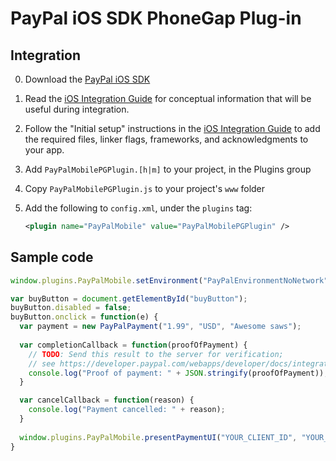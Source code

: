 # PayPal iOS SDK PhoneGap Plug-in


Integration
-----------
0. Download the [PayPal iOS SDK](https://github.com/paypal/PayPal-iOS-SDK)
1. Read the [iOS Integration Guide](https://developer.paypal.com/webapps/developer/docs/integration/mobile/ios-integration-guide/) for
   conceptual information that will be useful during integration.
2. Follow the "Initial setup" instructions in the [iOS Integration Guide](https://developer.paypal.com/webapps/developer/docs/integration/mobile/ios-integration-guide/) to add the
   required files, linker flags, frameworks, and acknowledgments to your app.
3. Add `PayPalMobilePGPlugin.[h|m]` to your project, in the Plugins group
4. Copy `PayPalMobilePGPlugin.js` to your project's `www` folder   
5. Add the following to `config.xml`, under the `plugins` tag:
    
    ```xml
    <plugin name="PayPalMobile" value="PayPalMobilePGPlugin" />
    ```

Sample code
-----------

```javascript
window.plugins.PayPalMobile.setEnvironment("PayPalEnvironmentNoNetwork");

var buyButton = document.getElementById("buyButton");
buyButton.disabled = false;
buyButton.onclick = function(e) {
  var payment = new PayPalPayment("1.99", "USD", "Awesome saws");
  
  var completionCallback = function(proofOfPayment) {
    // TODO: Send this result to the server for verification;
    // see https://developer.paypal.com/webapps/developer/docs/integration/mobile/verify-mobile-payment/ for details.
    console.log("Proof of payment: " + JSON.stringify(proofOfPayment));
  }

  var cancelCallback = function(reason) {
    console.log("Payment cancelled: " + reason);
  }
  
  window.plugins.PayPalMobile.presentPaymentUI("YOUR_CLIENT_ID", "YOUR_PAYPAL_EMAIL_ADDRESS", "someuser@somedomain.com", payment, completionCallback, cancelCallback);
}
```
